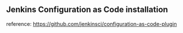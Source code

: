 ## Jenkins Configuration as Code installation
reference: https://github.com/jenkinsci/configuration-as-code-plugin
